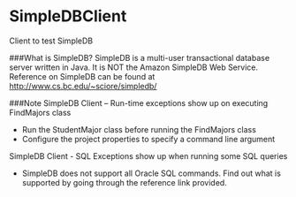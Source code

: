 # SimpleDBClient
Client to test SimpleDB

###What is SimpleDB?
SimpleDB is a multi-user transactional database server written in Java. It is NOT the Amazon SimpleDB Web Service.
Reference on SimpleDB can be found at http://www.cs.bc.edu/~sciore/simpledb/

###Note
SimpleDB Client – Run-time exceptions show up on executing FindMajors class
- Run the StudentMajor class before running the FindMajors class
- Configure the project properties to specify a command line argument

SimpleDB Client - SQL Exceptions show up when running some SQL queries
- SimpleDB does not support all Oracle SQL commands. Find out what is supported by going through the reference link provided.
